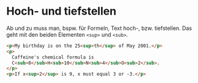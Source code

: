 # Hoch- und tiefstellen

Ab und zu muss man, bspw. für Formeln, Text hoch-, bzw. tiefstellen. Das geht mit den beiden Elementen `<sup>` und `<sub>`.

```HTML
<p>My birthday is on the 25<sup>th</sup> of May 2001.</p>
<p>
  Caffeine's chemical formula is
  C<sub>8</sub>H<sub>10</sub>N<sub>4</sub>O<sub>2</sub>.
</p>
<p>If x<sup>2</sup> is 9, x must equal 3 or -3.</p>
```
